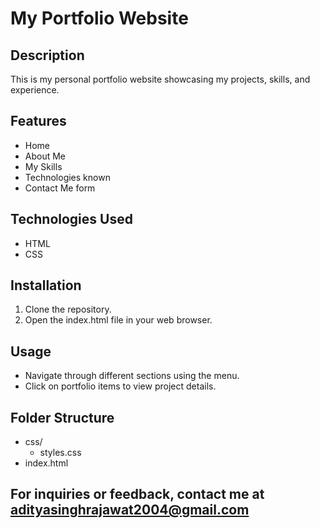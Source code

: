 # My Portfolio Website

## Description
This is my personal portfolio website showcasing my projects, skills, and experience.

## Features
- Home
- About Me
- My Skills
- Technologies known
- Contact Me form

## Technologies Used
- HTML
- CSS

## Installation
1. Clone the repository.
2. Open the index.html file in your web browser.

## Usage
- Navigate through different sections using the menu.
- Click on portfolio items to view project details.

## Folder Structure
- css/
  - styles.css
- index.html

## For inquiries or feedback, contact me at adityasinghrajawat2004@gmail.com

